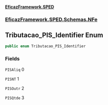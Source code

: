 #### [EficazFramework.SPED](EficazFrameworkSPED.md 'EficazFramework SPED')
### [EficazFramework.SPED.Schemas.NFe](EficazFramework.SPED.Schemas.NFe.md 'EficazFramework.SPED.Schemas.NFe')

## Tributacao_PIS_Identifier Enum

```csharp
public enum Tributacao_PIS_Identifier
```
### Fields

<a name='EficazFramework.SPED.Schemas.NFe.Tributacao_PIS_Identifier.PISAliq'></a>

`PISAliq` 0

<a name='EficazFramework.SPED.Schemas.NFe.Tributacao_PIS_Identifier.PISNT'></a>

`PISNT` 1

<a name='EficazFramework.SPED.Schemas.NFe.Tributacao_PIS_Identifier.PISOutr'></a>

`PISOutr` 2

<a name='EficazFramework.SPED.Schemas.NFe.Tributacao_PIS_Identifier.PISQtde'></a>

`PISQtde` 3